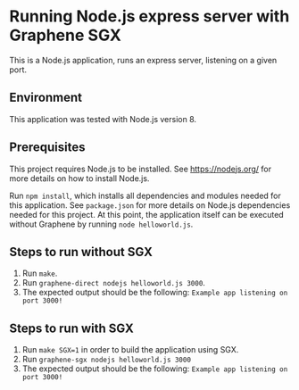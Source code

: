 # Running Node.js express server with Graphene SGX

This is a Node.js application, runs an express server, listening on a given port.

## Environment

This application was tested with Node.js version 8.

## Prerequisites

This project requires Node.js to be installed.
See https://nodejs.org/ for more details on how to install Node.js.

Run `npm install`, which installs all dependencies and modules needed for this application. See
`package.json` for more details on Node.js dependencies needed for this project. At this point, the
application itself can be executed without Graphene by running `node helloworld.js`.

## Steps to run without SGX

1. Run `make`.
2. Run `graphene-direct nodejs helloworld.js 3000`.
3. The expected output should be the following: `Example app listening on port 3000!`

## Steps to run with SGX

1. Run `make SGX=1` in order to build the application using SGX.
2. Run `graphene-sgx nodejs helloworld.js 3000`
3. The expected output should be the following: `Example app listening on port 3000!`
